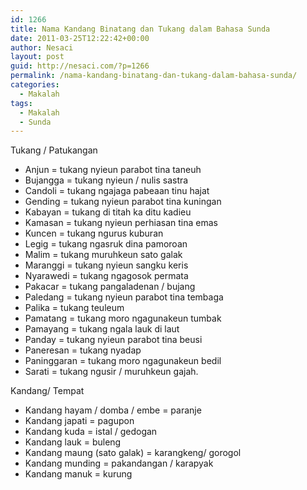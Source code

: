 ```yaml
---
id: 1266
title: Nama Kandang Binatang dan Tukang dalam Bahasa Sunda
date: 2011-03-25T12:22:42+00:00
author: Nesaci
layout: post
guid: http://nesaci.com/?p=1266
permalink: /nama-kandang-binatang-dan-tukang-dalam-bahasa-sunda/
categories:
  - Makalah
tags:
  - Makalah
  - Sunda
---
```

Tukang / Patukangan

  * Anjun = tukang nyieun parabot tina taneuh
  * Bujangga = tukang nyieun / nulis sastra
  * Candoli = tukang ngajaga pabeaan tinu hajat
  * Gending = tukang nyieun parabot tina kuningan
  * Kabayan = tukang di titah ka ditu kadieu
  * Kamasan = tukang nyieun perhiasan tina emas
  * Kuncen = tukang ngurus kuburan
  * Legig = tukang ngasruk dina pamoroan
  * Malim = tukang muruhkeun sato galak
  * Maranggi = tukang nyieun sangku keris
  * Nyarawedi = tukang ngagosok permata
  * Pakacar = tukang pangaladenan / bujang
  * Paledang = tukang nyieun parabot tina tembaga
  * Palika = tukang teuleum
  * Pamatang = tukang moro ngagunakeun tumbak
  * Pamayang = tukang ngala lauk di laut
  * Panday = tukang nyieun parabot tina beusi
  * Paneresan = tukang nyadap
  * Paninggaran = tukang moro ngagunakeun bedil
  * Sarati = tukang ngusir / muruhkeun gajah.

Kandang/ Tempat

  * Kandang hayam / domba / embe = paranje
  * Kandang japati = pagupon
  * Kandang kuda = istal / gedogan
  * Kandang lauk = buleng
  * Kandang maung (sato galak) = karangkeng/ gorogol
  * Kandang munding = pakandangan / karapyak
  * Kandang manuk = kurung